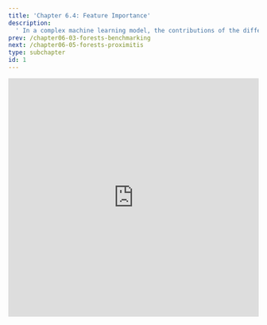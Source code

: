 ```yaml
---
title: 'Chapter 6.4: Feature Importance'
description:
  ' In a complex machine learning model, the contributions of the different features to the model performance are difficult to evaluate. The concept of feature importance allows to quantify this for random forests.'
prev: /chapter06-03-forests-benchmarking
next: /chapter06-05-forests-proximitis
type: subchapter
id: 1
---
```


<exercise id="1" title="Video Lecture">

<iframe width="100%" height="480" src="https://www.youtube.com/embed/cw4qG9ePZ9Y" frameborder="0" allow="accelerometer; autoplay; encrypted-media; gyroscope; picture-in-picture" allowfullscreen></iframe>

</exercise>

<exercise id="2" title="Slides">

<object data="pdfs/6/slides-forests-featureimportance.pdf" type="application/pdf" style="width:100%;height:480px">
    <embed src="pdfs/6/slides-forests-featureimportance.pdf" type="application/pdf" />
</object>

</exercise>

